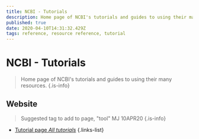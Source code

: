 ```yaml
---
title: NCBI - Tutorials
description: Home page of NCBI's tutorials and guides to using their many resources.
published: true
date: 2020-04-10T14:31:32.429Z
tags: reference, resource reference, tutorial
---
```


# NCBI - Tutorials

> Home page of NCBI's tutorials and guides to using their many resources.
{.is-info}

## Website

> Suggested tag to add to page, "tool" MJ 10APR20
{.is-info}


- [Tutorial page *All tutorials*](https://www.ncbi.nlm.nih.gov/guide/training-tutorials/)
{.links-list}
